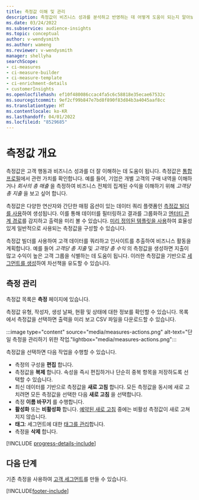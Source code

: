 ```yaml
---
title: 측정값 이해 및 관리
description: 측정값이 비즈니스 성과를 분석하고 반영하는 데 어떻게 도움이 되는지 알아보세요.
ms.date: 03/24/2022
ms.subservice: audience-insights
ms.topic: conceptual
author: v-wendysmith
ms.author: wameng
ms.reviewer: v-wendysmith
manager: shellyha
searchScope:
- ci-measures
- ci-measure-builder
- ci-measure-template
- ci-enrichment-details
- customerInsights
ms.openlocfilehash: ef10f480086ccac4fa5c6c58818e35ecae67532c
ms.sourcegitcommit: 9ef2cf99b847e7bd8f890f83d84b3a4045aaf8cc
ms.translationtype: HT
ms.contentlocale: ko-KR
ms.lasthandoff: 04/01/2022
ms.locfileid: "8529685"
---
```

# <a name="measures-overview"></a>측정값 개요

측정값은 고객 행동과 비즈니스 성과를 더 잘 이해하는 데 도움이 됩니다. 측정값은 [통합 프로필](data-unification.md)에서 관련 가치를 확인합니다. 예를 들어, 기업은 개별 고객의 구매 내역을 이해하거나 *회사의 총 매출* 을 측정하여 비즈니스 전체의 집계된 수익을 이해하기 위해 *고객당 총 지출* 을 보고 싶어 합니다.  

측정값은 다양한 연산자와 간단한 매핑 옵션이 있는 데이터 쿼리 플랫폼인 [측정값 빌더를 사용](measure-builder.md)하여 생성됩니다. 이를 통해 데이터를 필터링하고 결과를 그룹화하고 [엔터티 관계 경로](relationships.md)를 감지하고 출력을 미리 볼 수 있습니다. [미리 정의된 템플릿을 사용](measure-templates.md)하여 효율성 있게 일반적으로 사용되는 측정값을 구성할 수 있습니다.

측정값 빌더를 사용하여 고객 데이터를 쿼리하고 인사이트를 추출하여 비즈니스 활동을 계획합니다. 예를 들어 *고객당 총 지출* 및 *고객당 총 수익* 의 측정값을 생성하면 지출이 많고 수익이 높은 고객 그룹을 식별하는 데 도움이 됩니다. 이러한 측정값을 기반으로 [세그먼트를 생성](segments.md)하여 차선책을 유도할 수 있습니다.

## <a name="manage-your-measures"></a>측정 관리

측정값 목록은 **측정** 페이지에 있습니다.

측정값 유형, 작성자, 생성 날짜, 현황 및 상태에 대한 정보를 확인할 수 있습니다. 목록에서 측정값을 선택하면 출력을 미리 보고 CSV 파일을 다운로드할 수 있습니다.

:::image type="content" source="media/measures-actions.png" alt-text="단일 측정을 관리하기 위한 작업."lightbox="media/measures-actions.png":::

측정값을 선택하면 다음 작업을 수행할 수 있습니다.

- 측정의 구성을 **편집** 합니다.
- 측정값을 **복제** 합니다. 속성을 즉시 편집하거나 단순히 중복 항목을 저장하도록 선택할 수 있습니다.
- 최신 데이터를 기반으로 측정값을 **새로 고침** 합니다. 모든 측정값을 동시에 새로 고치려면 모든 측정값을 선택한 다음 **새로 고침** 을 선택합니다.
- 측정 **이름 바꾸기** 를 수행합니다.
- **활성화** 또는 **비활성화** 합니다. [예약된 새로 고침](system.md#schedule-tab) 중에는 비활성 측정값이 새로 고쳐지지 않습니다.
- **태그**: 세그먼트에 대한 [태그를 관리](work-with-tags-columns.md#manage-tags)합니다.
- 측정을 **삭제** 합니다.

[!INCLUDE [progress-details-include](../includes/progress-details-pane.md)]

## <a name="next-step"></a>다음 단계

기존 측정을 사용하여 [고객 세그먼트](segments.md)를 만들 수 있습니다.

[!INCLUDE[footer-include](../includes/footer-banner.md)]
